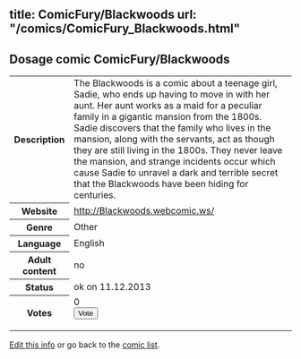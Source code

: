 title: ComicFury/Blackwoods
url: "/comics/ComicFury_Blackwoods.html"
---
Dosage comic ComicFury/Blackwoods
-----------------------------------------

<p id="msg"></p>
<script type="text/javascript">
if (window.location.search === '?edit_info_mail=sent_ok') {
  var elem = document.getElementById("msg");
  elem.innerHTML = 'Edited information sucessfully sent for review, which is usually done daily. Thanks!';
  elem.className = 'ok';
}
</script>
<table class="comicinfo">
<tr>
<th>Description</th><td>The Blackwoods is a comic about a teenage girl, Sadie, who ends up having to move in with her aunt. Her aunt works as a maid for a peculiar family in a gigantic mansion from the 1800s. Sadie discovers that the family who lives in the mansion, along with the servants, act as though they are still living in the 1800s. They never leave the mansion, and strange incidents occur which cause Sadie to unravel a dark and terrible secret that the Blackwoods have been hiding for centuries.</td>
</tr>
<tr>
<th>Website</th><td><a href="http://Blackwoods.webcomic.ws/">http://Blackwoods.webcomic.ws/</a></td>
</tr>
<tr>
<th>Genre</th><td>Other</td>
</tr>
<tr>
<th>Language</th><td>English</td>
</tr>
<tr>
<th>Adult content</th><td>no</td>
</tr>
<tr>
<th>Status</th><td>ok on 11.12.2013</td>
</tr>
<tr>
<th>Votes</th><td>0
<form action="http://gaecounter.appspot.com/count/" method="POST">
<input name="name" type="hidden" value="ComicFury_Blackwoods"/>
<input name="uid" type="hidden" id="voteuid" value=""/>
<input type="submit" value="Vote"/>
</form>
</td>
</tr>
</table>
<script type="text/javascript">
var ua = navigator.userAgent;
document.getElementById("voteuid").value = ua.replace(/[^a-zA-Z0-9\._:]/g , "_");;
</script>

[Edit this info](ComicFury_Blackwoods_edit.html) or go back to the [comic list](../comic-index.html).
